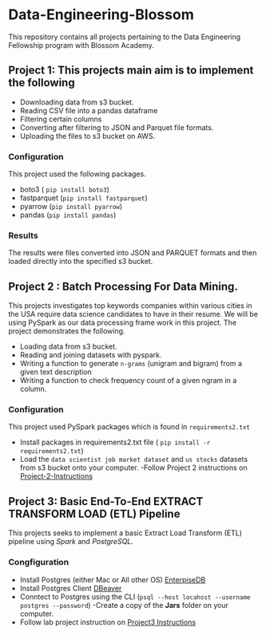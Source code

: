 # Data-Engineering-Blossom
This repository contains all projects pertaining to the Data Engineering Fellowship program with Blossom Academy.

## Project 1: This projects main aim is to implement the following
- Downloading data from s3 bucket. 
- Reading CSV file into a pandas dataframe
- Filtering certain columns 
- Converting after filtering to JSON and Parquet file formats.
- Uploading the files to s3 bucket on AWS.

### Configuration
This project used the following packages.
- boto3 ( ```pip install boto3```)
- fastparquet (```pip install fastparquet```)
- pyarrow (```pip install pyarrow```)
- pandas (```pip install pandas```)

### Results
The results were files converted into JSON and PARQUET formats and then loaded directly into the specified s3 bucket.


## Project 2 : Batch Processing For Data Mining.
This projects investigates top keywords companies within various cities in the USA require data science candidates to have in their resume.
We will be using PySpark as our data processing frame work in this project. 
The project demonstrates the following. 
- Loading data from s3 bucket.
- Reading and joining datasets with pyspark.
- Writing a function to generate ```n-grams``` (unigram and bigram) from a given text description 
- Writing a function to check frequency count of a given ngram in a column.

### Configuration
This project used PySpark packages which is found in ```requirements2.txt```
 - Install packages in requirements2.txt file ( ```pip install -r requirements2.txt```)
 - Load the ```data scientist job market dataset``` and ```us stocks``` datasets from s3 bucket onto your computer.
 -Follow Project 2 instructions on [Project-2-Instructions](https://docs.google.com/document/d/1aUlsbUtUIbaZpLa_ZNVSWg49U7A7GhEPQTPoA7KzyqQ/edit)
 
 
 ## Project 3: Basic End-To-End EXTRACT TRANSFORM LOAD (ETL) Pipeline
 This projects seeks to implement a basic Extract Load Transform (ETL) pipeline using *Spark* and *PostgreSQL.*
 
 ### Congfiguration 
 - Install Postgres (either Mac or All other OS) [EnterpiseDB](https://postgresapp.com/)
 - Install Postgres Client [DBeaver](https://dbeaver.io/download/)
 - Conntect to Postgres using the CLI (```psql --host locahost --username postgres --password```)
 -Create a copy of the **Jars** folder on your computer.
 - Follow lab project instruction on [Project3 Instructions](https://docs.google.com/document/d/1NwEB-1kaSUmJoL4U6B6qO4zddkciJYmP_DMqpN-HNak/edit)
